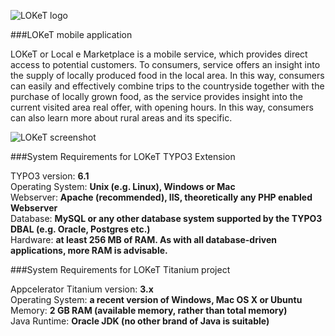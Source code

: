![LOKeT logo](http://loket.agenda.si/fileadmin/user_upload/loket_ikona.png)

###LOKeT mobile application

LOKeT or Local e Marketplace is a mobile service, which provides direct access to potential customers. To consumers, service offers an insight into the supply of locally produced food in the local area. In this way, consumers can easily and effectively combine trips to the countryside together with the purchase of locally grown food, as the service provides insight into the current visited area real offer, with opening hours. In this way, consumers can also learn more about rural areas and its specific.


![LOKeT screenshot](http://loket.agenda.si/fileadmin/user_upload/Screenshot_LOKeT_1.png)


###System Requirements for LOKeT TYPO3 Extension

TYPO3 version: **6.1**<br />
Operating System: **Unix (e.g. Linux), Windows or Mac**<br />
Webserver: **Apache (recommended), IIS, theoretically any PHP enabled Webserver**<br />
Database: **MySQL or any other database system supported by the TYPO3 DBAL (e.g. Oracle, Postgres etc.)**<br />
Hardware: **at least 256 MB of RAM. As with all database-driven applications, more RAM is advisable.**<br />


###System Requirements for LOKeT Titanium project

Appcelerator Titanium version: **3.x**<br />
Operating System: **a recent version of Windows, Mac OS X or Ubuntu**<br />
Memory: **2 GB RAM (available memory, rather than total memory)**<br />
Java Runtime: **Oracle JDK (no other brand of Java is suitable)**<br />